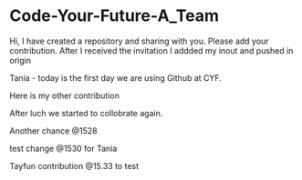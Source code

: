 # Code-Your-Future-A_Team
Hi, I have created a repository and sharing with you.
Please add your contribution.
After I received the invitation I addded my inout and pushed in origin

Tania - today is the first day we are using Github at CYF.

Here is my other contribution

After luch we started to collobrate again.

Another chance @1528

test change @1530 for Tania

Tayfun contribution @15.33 to test

